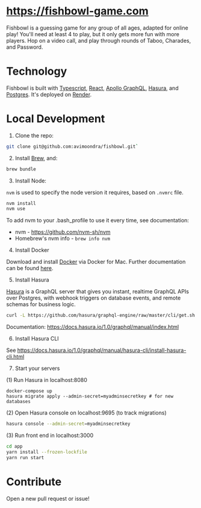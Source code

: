 # https://fishbowl-game.com

Fishbowl is a guessing game for any group of all ages, adapted for online play! You'll need at least 4 to play, but it only gets more fun with more players. Hop on a video call, and play through rounds of Taboo, Charades, and Password.

# Technology

Fishbowl is built with [Typescript](https://www.typescriptlang.org/), [React](), [Apollo GraphQL](https://www.apollographql.com/), [Hasura](https://hasura.io/), and [Postgres](https://www.postgresql.org/). It's deployed on [Render](https://render.com/).

# Local Development

1. Clone the repo:

```bash
git clone git@github.com:avimoondra/fishbowl.git`
```

2. Install [Brew](https://brew.sh/), and:

```bash
brew bundle
```

3. Install Node:

`nvm` is used to specify the node version it requires, based on `.nvmrc` file.

```bash
nvm install
nvm use
```

To add nvm to your .bash_profile to use it every time, see documentation:

- nvm - https://github.com/nvm-sh/nvm
- Homebrew's nvm info - `brew info nvm`

4. Install Docker

Download and install [Docker](https://docs.docker.com/docker-for-mac/install/) via Docker for Mac. Further documentation can be found [here](https://docs.docker.com/engine/docker-overview/).

5. Install Hasura

[Hasura](https://hasura.io/) is a GraphQL server that gives you instant, realtime GraphQL APIs over Postgres, with webhook triggers on database events, and remote schemas for business logic.

```bash
curl -L https://github.com/hasura/graphql-engine/raw/master/cli/get.sh | bash
```

Documentation: https://docs.hasura.io/1.0/graphql/manual/index.html

6. Install Hasura CLI

See https://docs.hasura.io/1.0/graphql/manual/hasura-cli/install-hasura-cli.html

7. Start your servers

(1) Run Hasura in localhost:8080

```
docker-compose up
hasura migrate apply --admin-secret=myadminsecretkey # for new databases
```

(2) Open Hasura console on localhost:9695 (to track migrations)

```bash
hasura console --admin-secret=myadminsecretkey
```

(3) Run front end in localhost:3000

```bash
cd app
yarn install --frozen-lockfile
yarn run start
```

# Contribute

Open a new pull request or issue!